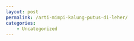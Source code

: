```yaml
---
layout: post
permalink: /arti-mimpi-kalung-putus-di-leher/
categories:
    - Uncategorized
---
```


